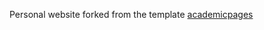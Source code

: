 Personal website forked from the template [academicpages](https://github.com/academicpages/academicpages.github.io)